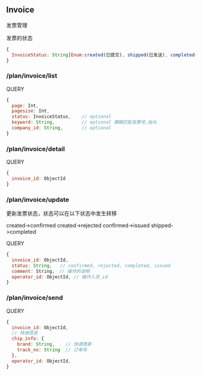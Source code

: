
## Invoice

发票管理

发票的状态

```javascript
{
  InvoiceStatus: String[Enum:created(已提交), shipped(已发送), completed(已完成), confirmed(处理中), cancelled(已取消), rejected(拒绝), issued(已开票)]
}
```

### /plan/invoice/list

QUERY
```javascript
{
  page: Int,
  pagesize: Int,
  status: InvoiceStatus,    // optional
  keyword: String,          // optional 模糊匹配发票号,抬头
  company_id: String,       // optional
}
```

### /plan/invoice/detail

QUERY
```javascript
{
  invoice_id: ObjectId
}
```

### /plan/invoice/update

更新发票状态，状态可以在以下状态中发生转移

created->confirmed 
created->rejected
confirmed->issued
shipped->completed

QUERY
```javascript
{
  invoice_id: ObjectId,
  status: String,   // confirmed, rejected, completed, issued
  comment: String， // 操作的说明
  operator_id: ObjectId, // 操作人员_id
}
```

### /plan/invoice/send

QUERY
```javascript
{
  invoice_id: ObjectId,
  // 快递信息
  chip_info: {      
    brand: String,    // 快递商家
    track_no: String  // 订单号
  },
  operator_id: ObjectId,
}
```
